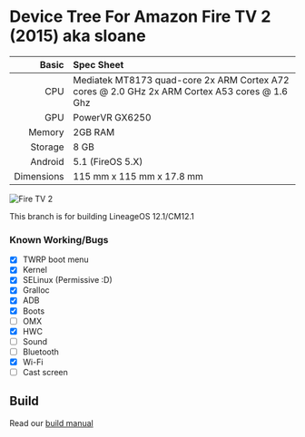 Device Tree For Amazon Fire TV 2 (2015) aka sloane
================================

Basic   | Spec Sheet
-------:|:--------------------------------------------------
CPU     | Mediatek MT8173 quad-core 2x ARM Cortex A72 cores @ 2.0 GHz 2x ARM Cortex A53 cores @ 1.6 Ghz
GPU     | PowerVR GX6250
Memory  | 2GB RAM
Storage | 8 GB
Android | 5.1 (FireOS 5.X)
Dimensions | 115 mm x 115 mm x 17.8 mm

![Fire TV 2](https://thumbor.forbes.com/thumbor/960x0/https%3A%2F%2Fblogs-images.forbes.com%2Faarontilley%2Ffiles%2F2015%2F09%2FAmazonFireTV-1200-80.jpg "Fire TV 2")

This branch is for building LineageOS 12.1/CM12.1

### Known Working/Bugs
- [x] TWRP boot menu
- [x] Kernel
- [x] SELinux (Permissive :D)
- [x] Gralloc
- [x] ADB
- [x] Boots
- [ ] OMX
- [x] HWC
- [ ] Sound
- [ ] Bluetooth
- [x] Wi-Fi
- [ ] Cast screen

## Build ##
Read our [build manual](https://github.com/R0rt1z2/android_device_amazon_sloane/blob/cm-12.1/BUILD.md "Build Manual")
